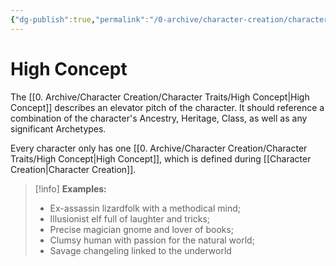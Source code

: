 ```yaml
---
{"dg-publish":true,"permalink":"/0-archive/character-creation/character-traits/high-concept/","noteIcon":""}
---
```


# High Concept

The [[0. Archive/Character Creation/Character Traits/High Concept\|High Concept]] describes an elevator pitch of the character. It should reference a combination of the character's Ancestry, Heritage, Class, as well as any significant Archetypes.

Every character only has one [[0. Archive/Character Creation/Character Traits/High Concept\|High Concept]], which is defined during [[Character Creation\|Character Creation]]. 

>[!info]
>**Examples:** 
>
>- Ex-assassin lizardfolk with a methodical mind; 
>- Illusionist elf full of laughter and tricks; 
>- Precise magician gnome and lover of books; 
>- Clumsy human with passion for the natural world; 
>- Savage changeling linked to the underworld 

